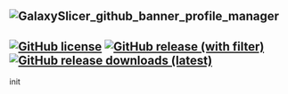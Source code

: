 ![GalaxySlicer_github_banner_profile_manager](https://github.com/fr3ak2402/GalaxySlicer-Profile-Manager/assets/96239814/227c685e-0e7d-4e7d-b9fe-3747e9d6c3c2)
--------------------------------------------------------------------
[![GitHub license](https://img.shields.io/github/license/Fr3ak2402/GalaxySlicer-Profile-Manager?style=flat-square&label=License&color=693A71)](https://github.com/fr3ak2402/GalaxySlicer-Profile-Manager/blob/main/LICENSE)
[![GitHub release (with filter)](https://img.shields.io/github/v/release/fr3ak2402/GalaxySlicer-Profile-Manager?style=flat-square&label=Version&color=693A71)](https://github.com/fr3ak2402/GalaxySlicer-Profile-Manager/releases/latest)
[![GitHub release downloads (latest)](https://img.shields.io/github/downloads/Fr3ak2402/GalaxySlicer-Profile-Manager/latest/total?style=flat-square&label=Downloads&color=%23693A71)](https://github.com/fr3ak2402/GalaxySlicer-Profile-Manager/releases/latest)
------------------------------------------------
init
